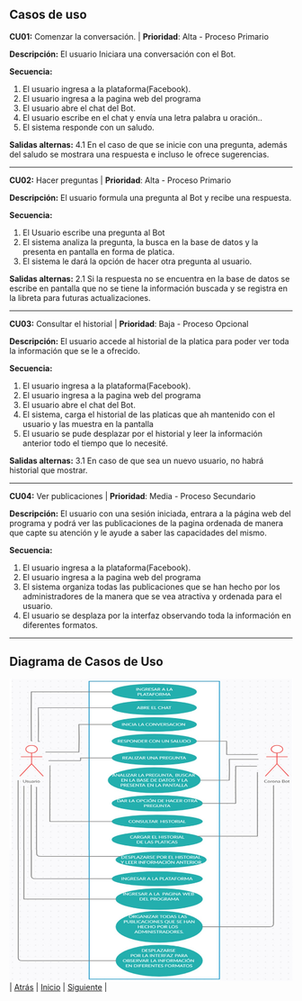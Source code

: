 ## Casos de uso

**CU01:** Comenzar la conversación. | **Prioridad**: Alta - Proceso Primario

**Descripción:** El usuario Iniciara una conversación con el Bot.

**Secuencia:**
1. El usuario ingresa a la plataforma(Facebook).
2. El usuario ingresa a la pagina web del programa
3. El usuario abre el chat del Bot.
4. El usuario escribe en el chat y envía una letra palabra u oración..
5. El sistema responde con un saludo.

**Salidas alternas:** 4.1 En el caso de que se inicie con una pregunta, además del saludo se mostrara una respuesta e incluso le ofrece sugerencias.

------------

**CU02:** Hacer preguntas | **Prioridad**: Alta - Proceso Primario

**Descripción:** El usuario formula una pregunta al Bot y recibe una respuesta.

**Secuencia:**
1. El Usuario escribe una pregunta al Bot
2. El sistema analiza la pregunta, la busca en la base de datos y la presenta en pantalla en forma de platica.
3. El sistema le dará la opción de hacer otra pregunta al usuario. 

**Salidas alternas:** 2.1 Si la respuesta no se encuentra en la base de datos se escribe en pantalla que no se tiene la información buscada y se registra en la libreta para futuras actualizaciones.

------------

**CU03:** Consultar el historial | **Prioridad**: Baja - Proceso Opcional

**Descripción:** El usuario accede al historial de la platica para poder ver toda la información que se le a ofrecido.  

**Secuencia:**
1. El usuario ingresa a la plataforma(Facebook).
2. El usuario ingresa a la pagina web del programa
3. El usuario abre el chat del Bot.
4. El sistema, carga el historial de las platicas que ah mantenido con el usuario y las muestra en la pantalla   
5. El usuario se pude desplazar por el historial y leer la información anterior todo el tiempo que lo necesité.

**Salidas alternas:** 3.1 En caso de que sea un nuevo usuario, no habrá historial que mostrar.

------------
**CU04:** Ver publicaciones | **Prioridad**: Media - Proceso Secundario

**Descripción:** El usuario con una sesión iniciada, entrara a la página web del programa y podrá ver las publicaciones de la pagina ordenada de manera que capte su atención y le ayude a saber las capacidades del mismo.  

**Secuencia:**
1. El usuario ingresa a la plataforma(Facebook).
2. El usuario ingresa a la pagina web del programa
3. El sistema organiza todas las publicaciones que se han hecho por los administradores de la manera que se vea atractiva y ordenada para el usuario.
4. El usuario se desplaza por la interfaz observando toda la información en diferentes formatos.

------------

## Diagrama de Casos de Uso
![](https://github.com/DarozZero/CoronaBot/blob/main/Documentacion/Diagrama%20de%20casos%20de%20usos.jpeg)
| [Atrás](https://github.com/DarozZero/CoronaBot/blob/main/Documentacion/7.%20Historias%20de%20Usuario.md "Atrás") 
| [Inicio](https://github.com/DarozZero/CoronaBot "Inicio") 
| [Siguiente](https://github.com/DarozZero/CoronaBot/blob/main/Documentacion/3.%20Procesos%20y%20roles.md "Siguiente") |  
